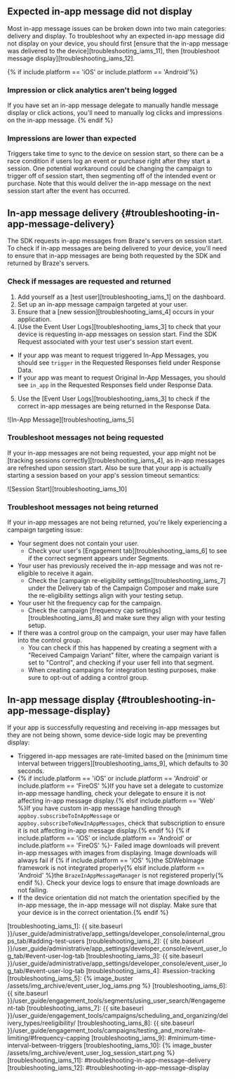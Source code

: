 ## Expected in-app message did not display

Most in-app message issues can be broken down into two main categories: delivery and display. To troubleshoot why an expected in-app message did not display on your device, you should first [ensure that the in-app message was delivered to the device][troubleshooting_iams_11], then [troubleshoot message display][troubleshooting_iams_12].

{% if include.platform == 'iOS' or include.platform == 'Android'%}

### Impression or click analytics aren't being logged

If you have set an in-app message delegate to manually handle message display or click actions, you'll need to manually log clicks and impressions on the in-app message.
{% endif %}

### Impressions are lower than expected

Triggers take time to sync to the device on session start, so there can be a race condition if users log an event or purchase right after they start a session. One potential workaround could be changing the campaign to trigger off of session start, then segmenting off of the intended event or purchase. Note that this would deliver the in-app message on the next session start after the event has occurred.

## In-app message delivery {#troubleshooting-in-app-message-delivery}

The SDK requests in-app messages from Braze's servers on session start. To check if in-app messages are being delivered to your device, you'll need to ensure that in-app messages are being both requested by the SDK and returned by Braze's servers.

### Check if messages are requested and returned

1. Add yourself as a [test user][troubleshooting_iams_1] on the dashboard.
2. Set up an in-app message campaign targeted at your user.
3. Ensure that a [new session][troubleshooting_iams_4] occurs in your application.
4. [Use the Event User Logs][troubleshooting_iams_3] to check that your device is requesting in-app messages on session start. Find the SDK Request associated with your test user's session start event.
  - If your app was meant to request triggered In-App Messages, you should see `trigger` in the Requested Responses field under Response Data.
  - If your app was meant to request Original In-App Messages, you should see  `in_app` in the Requested Responses field under Response Data.
5. Use the [Event User Logs][troubleshooting_iams_3] to check if the correct in-app messages are being returned in the Response Data.

![In-App Message][troubleshooting_iams_5]

### Troubleshoot messages not being requested

If your in-app messages are not being requested, your app might not be [tracking sessions correctly][troubleshooting_iams_4], as in-app messages are refreshed upon session start. Also be sure that your app is actually starting a session based on your app's session timeout semantics:

![Session Start][troubleshooting_iams_10]

### Troubleshoot messages not being returned

If your in-app messages are not being returned, you're likely experiencing a campaign targeting issue:

- Your segment does not contain your user.
  - Check your user's [Engagement tab][troubleshooting_iams_6] to see if the correct segment appears under Segments.
- Your user has previously received the in-app message and was not re-eligible to receive it again.
  - Check the [campaign re-eligibility settings][troubleshooting_iams_7] under the Delivery tab of the Campaign Composer and make sure the re-eligibility settings align with your testing setup.
- Your user hit the frequency cap for the campaign.
  - Check the campaign [frequency cap settings][troubleshooting_iams_8] and make sure they align with your testing setup.
- If there was a control group on the campaign, your user may have fallen into the control group.
  - You can check if this has happened by creating a segment with a "Received Campaign Variant" filter, where the campaign variant is set to "Control", and checking if your user fell into that segment.
  - When creating campaigns for integration testing purposes, make sure to opt-out of adding a control group.

## In-app message display {#troubleshooting-in-app-message-display}

If your app is successfully requesting and receiving in-app messages but they are not being shown, some device-side logic may be preventing display:

- Triggered in-app messages are rate-limited based on the [minimum time interval between triggers][troubleshooting_iams_9], which defaults to 30 seconds.
- {% if include.platform == 'iOS' or include.platform == 'Android' or include.platform == 'FireOS' %}If you have set a delegate to customize in-app message handling, check your delegate to ensure it is not affecting in-app message display.{% elsif include.platform == 'Web' %}If you have custom in-app message handling through `appboy.subscribeToInAppMessage` or `appboy.subscribeToNewInAppMessages`, check that subscription to ensure it is not affecting in-app message display.{% endif %}
{% if include.platform == 'iOS' or include.platform == 'Android' or include.platform == 'FireOS' %}- Failed image downloads will prevent in-app messages with images from displaying. Image downloads will always fail if {% if include.platform == 'iOS' %}the SDWebImage framework is not integrated properly{% elsif include.platform == 'Android' %}the `BrazeInAppMessageManager` is not registered properly{% endif %}. Check your device logs to ensure that image downloads are not failing.
- If the device orientation did not match the orientation specified by the in-app message, the in-app message will not display. Make sure that your device is in the correct orientation.{% endif %}

[troubleshooting_iams_1]: {{ site.baseurl }}/user_guide/administrative/app_settings/developer_console/internal_groups_tab/#adding-test-users
[troubleshooting_iams_2]: {{ site.baseurl }}/user_guide/administrative/app_settings/developer_console/event_user_log_tab/#event-user-log-tab
[troubleshooting_iams_3]: {{ site.baseurl }}/user_guide/administrative/app_settings/developer_console/event_user_log_tab/#event-user-log-tab
[troubleshooting_iams_4]: #session-tracking
[troubleshooting_iams_5]:  {% image_buster /assets/img_archive/event_user_log_iams.png %}
[troubleshooting_iams_6]: {{ site.baseurl }}/user_guide/engagement_tools/segments/using_user_search/#engagement-tab
[troubleshooting_iams_7]: {{ site.baseurl }}/user_guide/engagement_tools/campaigns/scheduling_and_organizing/delivery_types/reeligibility/
[troubleshooting_iams_8]: {{ site.baseurl }}/user_guide/engagement_tools/campaigns/testing_and_more/rate-limiting/#frequency-capping
[troubleshooting_iams_9]: #minimum-time-interval-between-triggers
[troubleshooting_iams_10]: {% image_buster /assets/img_archive/event_user_log_session_start.png %}
[troubleshooting_iams_11]: #troubleshooting-in-app-message-delivery
[troubleshooting_iams_12]: #troubleshooting-in-app-message-display
